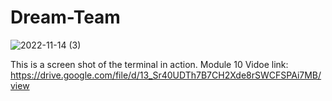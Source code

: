 # Dream-Team
![2022-11-14 (3)](https://user-images.githubusercontent.com/106449993/201795310-9ab217c9-93ce-4577-b8a1-1ae9736c45a4.png)

This is a screen shot of the terminal in action. Module 10
Vidoe link: https://drive.google.com/file/d/13_Sr40UDTh7B7CH2Xde8rSWCFSPAi7MB/view
